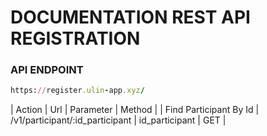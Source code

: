 # DOCUMENTATION REST API REGISTRATION

### API ENDPOINT
```ruby
https://register.ulin-app.xyz/
```

| Action                  | Url                             | Parameter        | Method  |
| Find Participant By Id  | /v1/participant/:id_participant | id_participant   | GET     |
